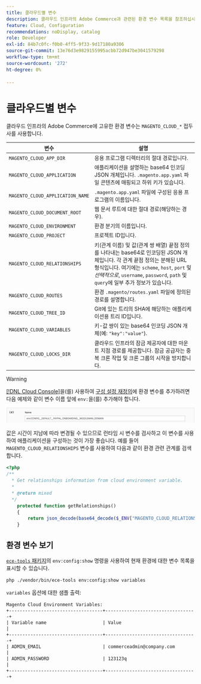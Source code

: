 ```yaml
---
title: 클라우드별 변수
description: 클라우드 인프라의 Adobe Commerce과 관련된 환경 변수 목록을 참조하십시오.
feature: Cloud, Configuration
recommendations: noDisplay, catalog
role: Developer
exl-id: 84b7c0fc-f0b0-4ff5-9f33-9d17180a9306
source-git-commit: 13e76d3e9829155995acbb72d947be3041579298
workflow-type: tm+mt
source-wordcount: '272'
ht-degree: 0%

---
```


# 클라우드별 변수

클라우드 인프라의 Adobe Commerce에 고유한 환경 변수는 `MAGENTO_CLOUD_*` 접두사를 사용합니다.

| 변수 | 설명 |
| -------- | --------------- |
| `MAGENTO_CLOUD_APP_DIR` | 응용 프로그램 디렉터리의 절대 경로입니다. |
| `MAGENTO_CLOUD_APPLICATION` | 애플리케이션을 설명하는 base64 인코딩 JSON 개체입니다. `.magento.app.yaml` 파일 콘텐츠에 매핑되고 하위 키가 있습니다. |
| `MAGENTO_CLOUD_APPLICATION_NAME` | `.magento.app.yaml` 파일에 구성된 응용 프로그램의 이름입니다. |
| `MAGENTO_CLOUD_DOCUMENT_ROOT` | 웹 문서 루트에 대한 절대 경로(해당하는 경우). |
| `MAGENTO_CLOUD_ENVIRONMENT` | 환경 분기의 이름입니다. |
| `MAGENTO_CLOUD_PROJECT` | 프로젝트 ID입니다. |
| `MAGENTO_CLOUD_RELATIONSHIPS` | 키(관계 이름) 및 값(관계 쌍 배열) 끝점 정의를 나타내는 base64로 인코딩된 JSON 개체입니다. 각 관계 끝점 정의는 분해된 URL 형식입니다. 여기에는 `scheme`, `host`, `port` 및 _선택적으로_, `username`, `password`, `path` 및 `query`에 일부 추가 정보가 있습니다. |
| `MAGENTO_CLOUD_ROUTES` | 환경 `.magento/routes.yaml` 파일에 정의된 경로를 설명합니다. |
| `MAGENTO_CLOUD_TREE_ID` | Git에 있는 트리의 SHA에 해당하는 애플리케이션용 트리 ID입니다. |
| `MAGENTO_CLOUD_VARIABLES` | 키-값 쌍이 있는 base64 인코딩 JSON 개체(예: `"key":"value"`). |
| `MAGENTO_CLOUD_LOCKS_DIR` | 클라우드 인프라의 잠금 제공자에 대한 마운트 지점 경로를 제공합니다. 잠금 공급자는 중복 크론 작업 및 크론 그룹의 시작을 방지합니다. |

>[!WARNING]
>
>[[!DNL Cloud Console]](../project/overview.md)을(를) 사용하여 [구성 설정 재정의](https://experienceleague.adobe.com/docs/commerce-operations/configuration-guide/paths/override-config-settings.html)에 환경 변수를 추가하려면 다음 예제와 같이 변수 이름 앞에 `env:`을(를) 추가해야 합니다.
>
>![환경 변수 예](../../assets/set-env-variable-ui.png)

값은 시간이 지남에 따라 변경될 수 있으므로 런타임 시 변수를 검사하고 이 변수를 사용하여 애플리케이션을 구성하는 것이 가장 좋습니다. 예를 들어 `MAGENTO_CLOUD_RELATIONSHIPS` 변수를 사용하여 다음과 같이 환경 관련 관계를 검색합니다.

```php
<?php
/**
  * Get relationships information from cloud environment variable.
  *
  * @return mixed
  */
    protected function getRelationships()
    {
        return json_decode(base64_decode($_ENV["MAGENTO_CLOUD_RELATIONSHIPS"]), true);
    }
```

## 환경 변수 보기

[`ece-tools` 패키지](../dev-tools/package-overview.md)의 `env:config:show` 명령을 사용하여 현재 환경에 대한 변수 목록을 표시할 수 있습니다.

```bash
php ./vendor/bin/ece-tools env:config:show variables
```

`variables` 옵션에 대한 샘플 출력:

```terminal
Magento Cloud Environment Variables:
+-----------------------------------+----------------------------------+
| Variable name                     | Value                            |
+-----------------------------------+----------------------------------+
| ADMIN_EMAIL                       | commerceadmin@company.com        |
| ADMIN_PASSWORD                    | 123123q                          |
+-----------------------------------+----------------------------------+
```
